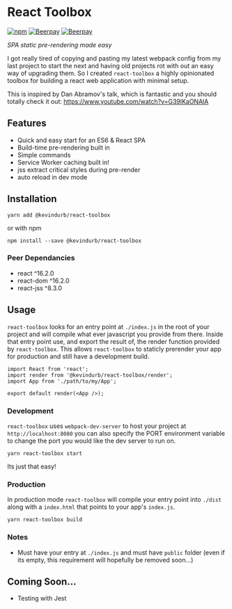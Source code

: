 # React Toolbox
[![npm](https://img.shields.io/npm/v/@kevindurb/react-toolbox.svg)](https://www.npmjs.com/package/@kevindurb/react-toolbox)
[![Beerpay](https://beerpay.io/kevindurb/react-toolbox/badge.svg?style=beer-square)](https://beerpay.io/kevindurb/react-toolbox)
[![Beerpay](https://beerpay.io/kevindurb/react-toolbox/make-wish.svg?style=flat-square)](https://beerpay.io/kevindurb/react-toolbox?focus=wish)

*SPA static pre-rendering made easy*

I got really tired of copying and pasting my latest webpack config from my last
project to start the next and having old projects rot with out an easy way of
upgrading them. So I created `react-toolbox` a highly opinionated toolbox for
building a react web application with minimal setup.

This is inspired by Dan Abramov's talk, which is fantastic and you should
totally check it out:
https://www.youtube.com/watch?v=G39lKaONAlA

## Features
- Quick and easy start for an ES6 & React SPA
- Build-time pre-rendering built in
- Simple commands
- Service Worker caching built in!
- jss extract critical styles during pre-render
- auto reload in dev mode

## Installation
```
yarn add @kevindurb/react-toolbox
```
or with npm
```
npm install --save @kevindurb/react-toolbox
```

### Peer Dependancies
- react ^16.2.0
- react-dom ^16.2.0
- react-jss ^8.3.0

## Usage
`react-toolbox` looks for an entry point at `./index.js` in the root of your
project and will compile what ever javascript you provide from there. Inside
that entry point use, and export the result of, the render function provided by
`react-toolbox`. This allows `react-toolbox` to staticly prerender your app for
production and still have a development build.

```
import React from 'react';
import render from '@kevindurb/react-toolbox/render';
import App from './path/to/my/App';

export default render(<App />);
```

### Development
`react-toolbox` uses `webpack-dev-server` to host your project at
`http://localhost:8080` you can also specify the PORT environment variable to
change the port you would like the dev server to run on.

```
yarn react-toolbox start
```
Its just that easy!

### Production
In production mode `react-toolbox` will compile your entry point into `./dist`
along with a `index.html` that points to your app's `index.js`.

```
yarn react-toolbox build
```

### Notes
- Must have your entry at `./index.js` and must have `public` folder (even if its empty, this requirement will hopefully be removed soon...)

## Coming Soon...
- Testing with Jest
